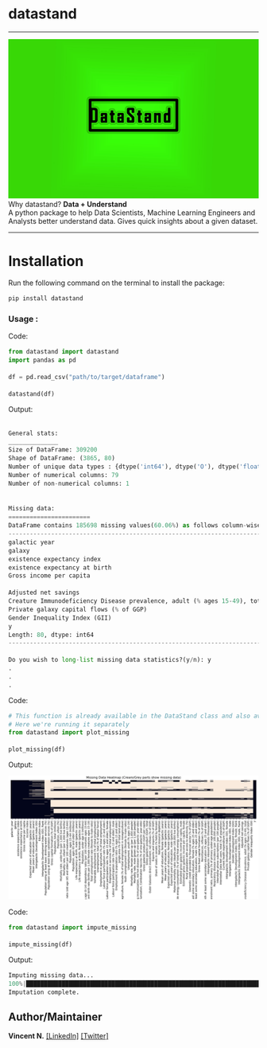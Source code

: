 # datastand

-----------
![package logo](images/logo.jpg)
Why datastand? __Data + Understand__  
A python package to help Data Scientists, Machine Learning Engineers and Analysts better understand data. Gives quick insights about a given dataset.  


------------------

# Installation
Run the following command on the terminal to install the package:
```python
pip install datastand
```
### Usage :
Code:
```python
from datastand import datastand
import pandas as pd

df = pd.read_csv("path/to/target/dataframe")

datastand(df)

```
Output:
```python

General stats:
______________
Size of DataFrame: 309200
Shape of DataFrame: (3865, 80)
Number of unique data types : {dtype('int64'), dtype('O'), dtype('float64')}
Number of numerical columns: 79
Number of non-numerical columns: 1


Missing data:
=======================
DataFrame contains 185698 missing values(60.06%) as follows column-wise:
-----------------------------------------------------------------------
galactic year                                                                   0
galaxy                                                                          0
existence expectancy index                                                      1
existence expectancy at birth                                                   1
Gross income per capita                                                        28
                                                                             ... 
Adjusted net savings                                                         2953
Creature Immunodeficiency Disease prevalence, adult (% ages 15-49), total    2924
Private galaxy capital flows (% of GGP)                                      2991
Gender Inequality Index (GII)                                                3021
y                                                                               0
Length: 80, dtype: int64
-----------------------------------------------------------------------

Do you wish to long-list missing data statistics?(y/n): y
.
.
.
```
Code:
```python
# This function is already available in the DataStand class and also available separately
# Here we're running it separately 
from datastand import plot_missing

plot_missing(df)

```
Output:

![missing data heatmap](images/missing_data_heatmap.png)

Code:
```python
from datastand import impute_missing

impute_missing(df)

```
Output:
```python
Imputing missing data...
100%|████████████████████████████████████████████████████████████████████████████████████████████████████████████████████████████████████| 80/80 [00:02<00:00, 30.52it/s]
Imputation complete.
```
## Author/Maintainer
**Vincent N.**
[[LinkedIn]](https://www.linkedin.com/in/vincent-njonge-528070178)  [[Twitter]](https://twitter.com/lyraxvincent)
